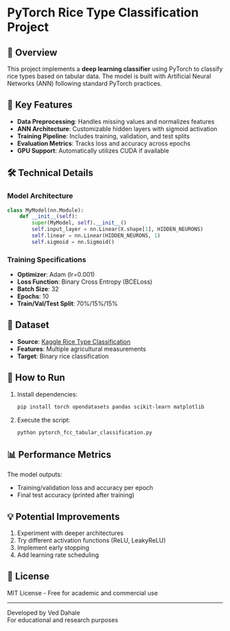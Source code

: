 # PyTorch Rice Type Classification Project

## 📌 Overview
This project implements a **deep learning classifier** using PyTorch to classify rice types based on tabular data. The model is built with Artificial Neural Networks (ANN) following standard PyTorch practices.

## 🎯 Key Features
- **Data Preprocessing**: Handles missing values and normalizes features
- **ANN Architecture**: Customizable hidden layers with sigmoid activation
- **Training Pipeline**: Includes training, validation, and test splits
- **Evaluation Metrics**: Tracks loss and accuracy across epochs
- **GPU Support**: Automatically utilizes CUDA if available

## 🛠️ Technical Details
### Model Architecture
```python
class MyModel(nn.Module):
    def __init__(self):
        super(MyModel, self).__init__()
        self.input_layer = nn.Linear(X.shape[1], HIDDEN_NEURONS)
        self.linear = nn.Linear(HIDDEN_NEURONS, 1)
        self.sigmoid = nn.Sigmoid()
```

### Training Specifications
- **Optimizer**: Adam (lr=0.001)
- **Loss Function**: Binary Cross Entropy (BCELoss)
- **Batch Size**: 32
- **Epochs**: 10
- **Train/Val/Test Split**: 70%/15%/15%

## 📂 Dataset
- **Source**: [Kaggle Rice Type Classification](https://www.kaggle.com/datasets/mssmartypants/rice-type-classification)
- **Features**: Multiple agricultural measurements
- **Target**: Binary rice classification

## 🚀 How to Run
1. Install dependencies:
   ```bash
   pip install torch opendatasets pandas scikit-learn matplotlib
   ```

2. Execute the script:
   ```bash
   python pytorch_fcc_tabular_classification.py
   ```

## 📊 Performance Metrics
The model outputs:
- Training/validation loss and accuracy per epoch
- Final test accuracy (printed after training)

## 💡 Potential Improvements
1. Experiment with deeper architectures
2. Try different activation functions (ReLU, LeakyReLU)
3. Implement early stopping
4. Add learning rate scheduling

## 📜 License
MIT License - Free for academic and commercial use

---
Developed by Ved Dahale  
For educational and research purposes
